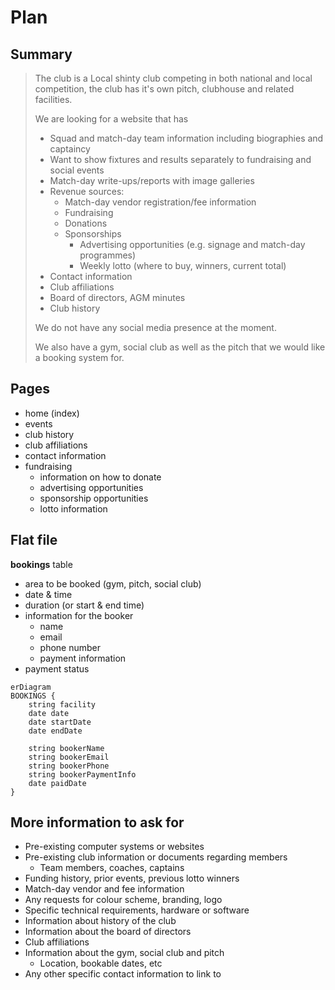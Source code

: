# Plan

## Summary

> The club is a Local shinty club competing in both national and local competition, the club has it's own pitch, clubhouse and related facilities.
> 
> We are looking for a website that has
> 
> - Squad and match-day team information including biographies and captaincy
> - Want to show fixtures and results separately to fundraising and social events
> - Match-day write-ups/reports with image galleries
> - Revenue sources:
> 	- Match-day vendor registration/fee information
> 	- Fundraising
> 	- Donations
> 	- Sponsorships
> 		- Advertising opportunities (e.g. signage and match-day programmes)
> 		- Weekly lotto (where to buy, winners, current total)
> - Contact information
> - Club affiliations
> - Board of directors, AGM minutes
> - Club history
> 
> We do not have any social media presence at the moment.
> 
> We also have a gym, social club as well as the pitch that we would like a booking system for.

## Pages

- home (index)
- events
- club history
- club affiliations
- contact information
- fundraising
	- information on how to donate
	- advertising opportunities
	- sponsorship opportunities
	- lotto information

## Flat file

**bookings** table
- area to be booked (gym, pitch, social club)
- date & time
- duration (or start & end time)
- information for the booker
	- name
	- email
	- phone number
	- payment information
- payment status

```mermaid
erDiagram
BOOKINGS {
	string facility
	date date
	date startDate
	date endDate

	string bookerName
	string bookerEmail
	string bookerPhone
	string bookerPaymentInfo
	date paidDate
}
```

## More information to ask for

- Pre-existing computer systems or websites
- Pre-existing club information or documents regarding members
	- Team members, coaches, captains
- Funding history, prior events, previous lotto winners
- Match-day vendor and fee information
- Any requests for colour scheme, branding, logo
- Specific technical requirements, hardware or software
- Information about history of the club
- Information about the board of directors
- Club affiliations
- Information about the gym, social club and pitch
	- Location, bookable dates, etc
- Any other specific contact information to link to
